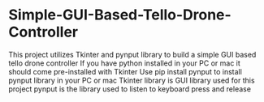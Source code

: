# Simple-GUI-Based-Tello-Drone-Controller

This project utilizes Tkinter and pynput library to build a simple GUI based tello drone controller
If you have python installed in your PC or mac it should come pre-installed with Tkinter
Use pip install pynput to install pynput library in your PC or mac
Tkinter library is GUI library used for this project
pynput is the library used to listen to keyboard press and release
